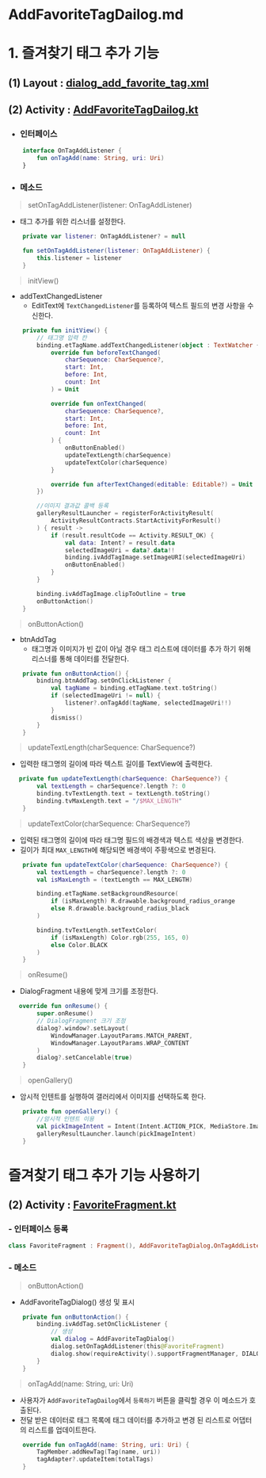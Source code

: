 # AddFavoriteTagDailog.md

# 1. 즐겨찾기 태그 추가 기능 

## (1) Layout : [dialog_add_favorite_tag.xml](https://github.com/nbCampGroup-2-24-01-15/ColorContacts/blob/dev/app/src/main/res/layout/activity_main.xml)

## (2) Activity : [AddFavoriteTagDailog.kt](https://github.com/nbCampGroup-2-24-01-15/ColorContacts/blob/dev/app/src/main/java/com/example/colorcontacts/ui/main/MainActivity.kt)

- ### 인터페이스
```kotlin
    interface OnTagAddListener {
        fun onTagAdd(name: String, uri: Uri)
    }
```
- ### 메소드
> setOnTagAddListener(listener: OnTagAddListener)
- 태그 추가를 위한 리스너를 설정한다. 
```kotlin
    private var listener: OnTagAddListener? = null

    fun setOnTagAddListener(listener: OnTagAddListener) {
        this.listener = listener
    }
```
> initView()
- addTextChangedListener 
  - EditText에 `TextChangedListener`를 등록하여 텍스트 필드의 변경 사항을 수신한다. 
```kotlin
    private fun initView() {
        // 태그명 입력 칸
        binding.etTagName.addTextChangedListener(object : TextWatcher {
            override fun beforeTextChanged(
                charSequence: CharSequence?,
                start: Int,
                before: Int,
                count: Int
            ) = Unit

            override fun onTextChanged(
                charSequence: CharSequence?,
                start: Int,
                before: Int,
                count: Int
            ) {
                onButtonEnabled()
                updateTextLength(charSequence)
                updateTextColor(charSequence)
            }

            override fun afterTextChanged(editable: Editable?) = Unit
        })

        //이미지 결과값 콜백 등록
        galleryResultLauncher = registerForActivityResult(
            ActivityResultContracts.StartActivityForResult()
        ) { result ->
            if (result.resultCode == Activity.RESULT_OK) {
                val data: Intent? = result.data
                selectedImageUri = data?.data!!
                binding.ivAddTagImage.setImageURI(selectedImageUri)
                onButtonEnabled()
            }
        }

        binding.ivAddTagImage.clipToOutline = true
        onButtonAction()
    }
```
> onButtonAction()
- btnAddTag
  - 태그명과 이미지가 빈 값이 아닐 경우 태그 리스트에 데이터를 추가 하기 위해 리스너를 통해 데이터를 전달한다. 
```kotlin
    private fun onButtonAction() {
        binding.btnAddTag.setOnClickListener {
            val tagName = binding.etTagName.text.toString()
            if (selectedImageUri != null) {
                listener?.onTagAdd(tagName, selectedImageUri!!)
            }
            dismiss()
        }
    }
```
> updateTextLength(charSequence: CharSequence?)
- 입력한 태그명의 길이에 따라 텍스트 길이를 TextView에 출력한다. 
```kotlin
   private fun updateTextLength(charSequence: CharSequence?) {
        val textLength = charSequence?.length ?: 0
        binding.tvTextLength.text = textLength.toString()
        binding.tvMaxLength.text = "/$MAX_LENGTH"
    }
```
> updateTextColor(charSequence: CharSequence?)
- 입력된 태그명의 길이에 따라 태그명 필드의 배경색과 텍스트 색상을 변경한다.
- 길이가 최대 `MAX_LENGTH`에 해당되면 배경색이 주황색으로 변경된다. 
```kotlin
    private fun updateTextColor(charSequence: CharSequence?) {
        val textLength = charSequence?.length ?: 0
        val isMaxLength = (textLength == MAX_LENGTH)

        binding.etTagName.setBackgroundResource(
            if (isMaxLength) R.drawable.background_radius_orange
            else R.drawable.background_radius_black
        )

        binding.tvTextLength.setTextColor(
            if (isMaxLength) Color.rgb(255, 165, 0)
            else Color.BLACK
        )
    }
```
> onResume()
- DialogFragment 내용에 맞게 크기를 조정한다.  
```kotlin
   override fun onResume() {
        super.onResume()
        // DialogFragment 크기 조정
        dialog?.window?.setLayout(
            WindowManager.LayoutParams.MATCH_PARENT,
            WindowManager.LayoutParams.WRAP_CONTENT
        )
        dialog?.setCancelable(true)
    }
```
>  openGallery()
- 암시적 인텐트를 실행하여 갤러리에서 이미지를 선택하도록 한다. 
```kotlin
    private fun openGallery() {
        //암시적 인텐트 이용
        val pickImageIntent = Intent(Intent.ACTION_PICK, MediaStore.Images.Media.EXTERNAL_CONTENT_URI)
        galleryResultLauncher.launch(pickImageIntent)
    }
```

# 즐겨찾기 태그 추가 기능 사용하기 
## (2) Activity : [FavoriteFragment.kt](https://github.com/nbCampGroup-2-24-01-15/ColorContacts/blob/dev/app/src/main/java/com/example/colorcontacts/ui/main/MainActivity.kt)

### - 인터페이스 등록
```kotlin
class FavoriteFragment : Fragment(), AddFavoriteTagDialog.OnTagAddListener {
```
### - 메소드 
> onButtonAction()
- AddFavoriteTagDialog() 생성 및 표시 
```kotlin
    private fun onButtonAction() {
        binding.ivAddTag.setOnClickListener {
            // 생성
            val dialog = AddFavoriteTagDialog()
            dialog.setOnTagAddListener(this@FavoriteFragment)
            dialog.show(requireActivity().supportFragmentManager, DIALOG_TAG)
        }
    }
```
> onTagAdd(name: String, uri: Uri)
- 사용자가 `AddFavoriteTagDailog`에서 `등록하기` 버튼을 클릭할 경우 이 메소드가 호출된다. 
- 전달 받은 데이터로 태그 목록에 태그 데이터를 추가하고 변경 된 리스트로 어댑터의 리스트를 업데이트한다. 
```kotlin
    override fun onTagAdd(name: String, uri: Uri) {
        TagMember.addNewTag(Tag(name, uri))
        tagAdapter?.updateItem(totalTags)
    }
```